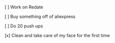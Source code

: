 [ ] Work on Redate
 
[ ] Buy something off of  aliexpress
 
[ ] Do 20 push ups
 
[x] Clean and take care of my face for the first time
